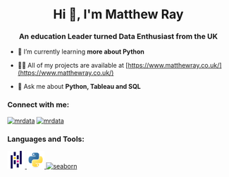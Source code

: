 <h1 align="center">Hi 👋, I'm Matthew Ray</h1>
<h3 align="center">An education Leader turned Data Enthusiast from the UK</h3>

- 🌱 I’m currently learning **more about Python**

- 👨‍💻 All of my projects are available at [https://www.matthewray.co.uk/](https://www.matthewray.co.uk/)

- 💬 Ask me about **Python, Tableau and SQL**

<h3 align="left">Connect with me:</h3>
<p align="left">
<a href="https://linkedin.com/in/mrdata" target="blank"><img align="center" src="https://raw.githubusercontent.com/rahuldkjain/github-profile-readme-generator/master/src/images/icons/Social/linked-in-alt.svg" alt="mrdata" height="30" width="40" /></a>
  <a href="https://www.codewars.com/users/Matthewray" target="blank"><img align="center" src="https://docs.codewars.com/logo.svg" alt="mrdata" height="30" width="40" /></a>
</p>

<h3 align="left">Languages and Tools:</h3>
<p align="left"> <a href="https://pandas.pydata.org/" target="_blank" rel="noreferrer"> <img src="https://raw.githubusercontent.com/devicons/devicon/2ae2a900d2f041da66e950e4d48052658d850630/icons/pandas/pandas-original.svg" alt="pandas" width="40" height="40"/> </a> <a href="https://www.python.org" target="_blank" rel="noreferrer"> <img src="https://raw.githubusercontent.com/devicons/devicon/master/icons/python/python-original.svg" alt="python" width="40" height="40"/> </a> <a href="https://seaborn.pydata.org/" target="_blank" rel="noreferrer"> <img src="https://seaborn.pydata.org/_images/logo-mark-lightbg.svg" alt="seaborn" width="40" height="40"/> </a> </p>
